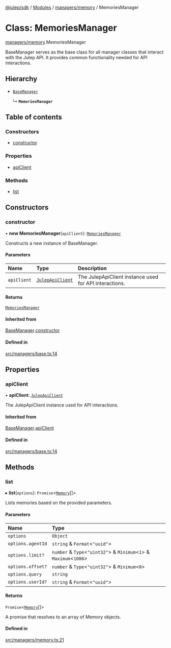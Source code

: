 [@julep/sdk](../README.md) / [Modules](../modules.md) / [managers/memory](../modules/managers_memory.md) / MemoriesManager

# Class: MemoriesManager

[managers/memory](../modules/managers_memory.md).MemoriesManager

BaseManager serves as the base class for all manager classes that interact with the Julep API.
It provides common functionality needed for API interactions.

## Hierarchy

- [`BaseManager`](managers_base.BaseManager.md)

  ↳ **`MemoriesManager`**

## Table of contents

### Constructors

- [constructor](managers_memory.MemoriesManager.md#constructor)

### Properties

- [apiClient](managers_memory.MemoriesManager.md#apiclient)

### Methods

- [list](managers_memory.MemoriesManager.md#list)

## Constructors

### constructor

• **new MemoriesManager**(`apiClient`): [`MemoriesManager`](managers_memory.MemoriesManager.md)

Constructs a new instance of BaseManager.

#### Parameters

| Name | Type | Description |
| :------ | :------ | :------ |
| `apiClient` | [`JulepApiClient`](api_JulepApiClient.JulepApiClient.md) | The JulepApiClient instance used for API interactions. |

#### Returns

[`MemoriesManager`](managers_memory.MemoriesManager.md)

#### Inherited from

[BaseManager](managers_base.BaseManager.md).[constructor](managers_base.BaseManager.md#constructor)

#### Defined in

[src/managers/base.ts:14](https://github.com/julep-ai/julep/blob/1aacc650d71dfc8cc6e2993599c2493784d992ef/sdks/ts/src/managers/base.ts#L14)

## Properties

### apiClient

• **apiClient**: [`JulepApiClient`](api_JulepApiClient.JulepApiClient.md)

The JulepApiClient instance used for API interactions.

#### Inherited from

[BaseManager](managers_base.BaseManager.md).[apiClient](managers_base.BaseManager.md#apiclient)

#### Defined in

[src/managers/base.ts:14](https://github.com/julep-ai/julep/blob/1aacc650d71dfc8cc6e2993599c2493784d992ef/sdks/ts/src/managers/base.ts#L14)

## Methods

### list

▸ **list**(`options`): `Promise`\<[`Memory`](../modules/api.md#memory)[]\>

Lists memories based on the provided parameters.

#### Parameters

| Name | Type |
| :------ | :------ |
| `options` | `Object` |
| `options.agentId` | `string` & `Format`\<``"uuid"``\> |
| `options.limit?` | `number` & `Type`\<``"uint32"``\> & `Minimum`\<``1``\> & `Maximum`\<``1000``\> |
| `options.offset?` | `number` & `Type`\<``"uint32"``\> & `Minimum`\<``0``\> |
| `options.query` | `string` |
| `options.userId?` | `string` & `Format`\<``"uuid"``\> |

#### Returns

`Promise`\<[`Memory`](../modules/api.md#memory)[]\>

A promise that resolves to an array of Memory objects.

#### Defined in

[src/managers/memory.ts:21](https://github.com/julep-ai/julep/blob/1aacc650d71dfc8cc6e2993599c2493784d992ef/sdks/ts/src/managers/memory.ts#L21)
